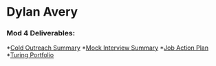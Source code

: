# Dylan Avery

### Mod 4 Deliverables:
*[Cold Outreach Summary](https://gist.github.com/dylanavery720/d12a6c15bf6c136e0803a22d2c3169f2)
*[Mock Interview Summary](https://gist.github.com/dylanavery720/c5a044862781a182b34af832a01ec455)
*[Job Action Plan](https://gist.github.com/dylanavery720/b99e6e1f4533c435288f8787f152e182)
*[Turing Portfolio](https://www.turing.io/alumni/dylan-avery)


